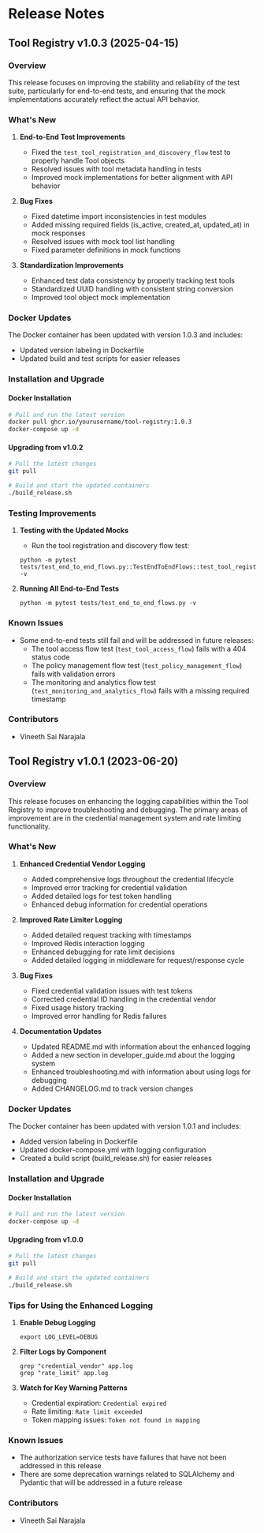 # Release Notes

## Tool Registry v1.0.3 (2025-04-15)

### Overview

This release focuses on improving the stability and reliability of the test suite, particularly for end-to-end tests, and ensuring that the mock implementations accurately reflect the actual API behavior.

### What's New

1. **End-to-End Test Improvements**
   - Fixed the `test_tool_registration_and_discovery_flow` test to properly handle Tool objects
   - Resolved issues with tool metadata handling in tests
   - Improved mock implementations for better alignment with API behavior

2. **Bug Fixes**
   - Fixed datetime import inconsistencies in test modules
   - Added missing required fields (is_active, created_at, updated_at) in mock responses
   - Resolved issues with mock tool list handling
   - Fixed parameter definitions in mock functions

3. **Standardization Improvements**
   - Enhanced test data consistency by properly tracking test tools
   - Standardized UUID handling with consistent string conversion
   - Improved tool object mock implementation

### Docker Updates

The Docker container has been updated with version 1.0.3 and includes:
- Updated version labeling in Dockerfile
- Updated build and test scripts for easier releases

### Installation and Upgrade

#### Docker Installation

```bash
# Pull and run the latest version
docker pull ghcr.io/yourusername/tool-registry:1.0.3
docker-compose up -d
```

#### Upgrading from v1.0.2

```bash
# Pull the latest changes
git pull

# Build and start the updated containers
./build_release.sh
```

### Testing Improvements

1. **Testing with the Updated Mocks**
   - Run the tool registration and discovery flow test:
   ```
   python -m pytest tests/test_end_to_end_flows.py::TestEndToEndFlows::test_tool_registration_and_discovery_flow -v
   ```

2. **Running All End-to-End Tests**
   ```
   python -m pytest tests/test_end_to_end_flows.py -v
   ```

### Known Issues

- Some end-to-end tests still fail and will be addressed in future releases:
  - The tool access flow test (`test_tool_access_flow`) fails with a 404 status code
  - The policy management flow test (`test_policy_management_flow`) fails with validation errors
  - The monitoring and analytics flow test (`test_monitoring_and_analytics_flow`) fails with a missing required timestamp

### Contributors

- Vineeth Sai Narajala

## Tool Registry v1.0.1 (2023-06-20)

### Overview

This release focuses on enhancing the logging capabilities within the Tool Registry to improve troubleshooting and debugging. The primary areas of improvement are in the credential management system and rate limiting functionality.

### What's New

1. **Enhanced Credential Vendor Logging**
   - Added comprehensive logs throughout the credential lifecycle
   - Improved error tracking for credential validation
   - Added detailed logs for test token handling
   - Enhanced debug information for credential operations

2. **Improved Rate Limiter Logging**
   - Added detailed request tracking with timestamps
   - Improved Redis interaction logging
   - Enhanced debugging for rate limit decisions
   - Added detailed logging in middleware for request/response cycle

3. **Bug Fixes**
   - Fixed credential validation issues with test tokens
   - Corrected credential ID handling in the credential vendor
   - Fixed usage history tracking
   - Improved error handling for Redis failures

4. **Documentation Updates**
   - Updated README.md with information about the enhanced logging
   - Added a new section in developer_guide.md about the logging system
   - Enhanced troubleshooting.md with information about using logs for debugging
   - Added CHANGELOG.md to track version changes

### Docker Updates

The Docker container has been updated with version 1.0.1 and includes:
- Added version labeling in Dockerfile
- Updated docker-compose.yml with logging configuration
- Created a build script (build_release.sh) for easier releases

### Installation and Upgrade

#### Docker Installation

```bash
# Pull and run the latest version
docker-compose up -d
```

#### Upgrading from v1.0.0

```bash
# Pull the latest changes
git pull

# Build and start the updated containers
./build_release.sh
```

### Tips for Using the Enhanced Logging

1. **Enable Debug Logging**
   ```
   export LOG_LEVEL=DEBUG
   ```

2. **Filter Logs by Component**
   ```
   grep "credential_vendor" app.log
   grep "rate_limit" app.log
   ```

3. **Watch for Key Warning Patterns**
   - Credential expiration: `Credential expired`
   - Rate limiting: `Rate limit exceeded`
   - Token mapping issues: `Token not found in mapping`

### Known Issues

- The authorization service tests have failures that have not been addressed in this release
- There are some deprecation warnings related to SQLAlchemy and Pydantic that will be addressed in a future release

### Contributors

- Vineeth Sai Narajala 
